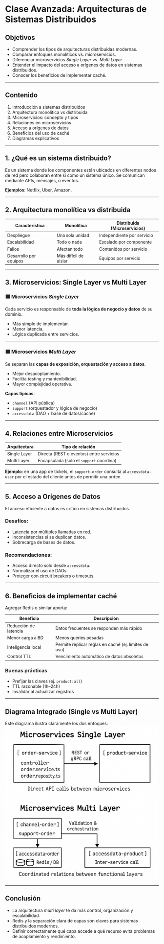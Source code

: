 
# Clase Avanzada: Arquitecturas de Sistemas Distribuidos

## Objetivos

- Comprender los tipos de arquitecturas distribuidas modernas.
- Comparar enfoques monolíticos vs. microservicios.
- Diferenciar microservicios *Single Layer* vs. *Multi Layer*.
- Entender el impacto del acceso a orígenes de datos en sistemas distribuidos.
- Conocer los beneficios de implementar caché.

---

## Contenido

1. Introducción a sistemas distribuidos  
2. Arquitectura monolítica vs distribuida  
3. Microservicios: concepto y tipos  
4. Relaciones en microservicios  
5. Acceso a orígenes de datos  
6. Beneficios del uso de caché  
7. Diagramas explicativos

---

## 1. ¿Qué es un sistema distribuido?

Es un sistema donde los componentes están ubicados en diferentes nodos de red pero colaboran entre sí como un sistema único. Se comunican mediante APIs, mensajes, o eventos.

**Ejemplos**: Netflix, Uber, Amazon.

---

## 2. Arquitectura monolítica vs distribuida

| Característica            | Monolítica                 | Distribuida (Microservicios)     |
|--------------------------|----------------------------|----------------------------------|
| Despliegue               | Una sola unidad            | Independiente por servicio       |
| Escalabilidad            | Todo o nada                | Escalado por componente          |
| Fallos                   | Afectan todo               | Contenidos por servicio          |
| Desarrollo por equipos   | Más difícil de aislar      | Equipos por servicio             |

---

## 3. Microservicios: Single Layer vs Multi Layer

### 🟦 Microservicios *Single Layer*

Cada servicio es responsable de **toda la lógica de negocio y datos** de su dominio.  
- Más simple de implementar.
- Menor latencia.
- Lógica duplicada entre servicios.



---

### 🟩 Microservicios *Multi Layer*

Se separan las **capas de exposición, orquestación y acceso a datos**.  
- Mejor desacoplamiento.
- Facilita testing y mantenibilidad.
- Mayor complejidad operativa.

**Capas típicas**:
- `channel` (API pública)
- `support` (orquestador y lógica de negocio)
- `accessdata` (DAO + base de datos/cache)

---

## 4. Relaciones entre Microservicios

| Arquitectura        | Tipo de relación |
|---------------------|------------------|
| Single Layer        | Directa (REST o eventos) entre servicios |
| Multi Layer         | Encapsulada (solo el `support` coordina) |

**Ejemplo**: en una app de tickets, el `support-order` consulta al `accessdata-user` por el estado del cliente antes de permitir una orden.

---

## 5. Acceso a Orígenes de Datos

El acceso eficiente a datos es crítico en sistemas distribuidos.

### Desafíos:

- Latencia por múltiples llamadas en red.
- Inconsistencias si se duplican datos.
- Sobrecarga de bases de datos.

### Recomendaciones:

- Acceso directo solo desde `accessdata`.
- Normalizar el uso de DAOs.
- Proteger con circuit breakers o timeouts.

---

## 6. Beneficios de implementar caché

Agregar Redis o similar aporta:

| Beneficio                  | Descripción                                           |
|----------------------------|-------------------------------------------------------|
| Reducción de latencia   | Datos frecuentes se responden más rápido             |
| Menor carga a BD         | Menos queries pesadas                                |
| Inteligencia local       | Permite replicar reglas en caché (ej. límites de uso)|
| Control TTL             | Vencimiento automático de datos obsoletos            |

### Buenas prácticas

- Prefijar las claves (ej. `product:all`)
- TTL razonable (1h–24h)
- Invalidar al actualizar registros

---

## Diagrama Integrado (Single vs Multi Layer)

Este diagrama ilustra claramente los dos enfoques:
![Texto alternativo](microservices_layers.png)


---

## Conclusión

- La arquitectura *multi layer* te da más control, organización y escalabilidad.
- Redis y la separación clara de capas son claves para sistemas distribuidos modernos.
- Definir correctamente qué capa accede a qué recurso evita problemas de acoplamiento y rendimiento.
